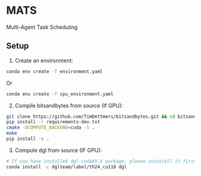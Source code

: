 # MATS
Multi-Agent Task Scheduling

## Setup

1. Create an environment:
```bash
conda env create -f environment.yaml
```
Or
```bash
conda env create -f cpu_environment.yaml
```
2. Compile bitsandbytes from source (If GPU):
```bash
git clone https://github.com/TimDettmers/bitsandbytes.git && cd bitsandbytes/
pip install -r requirements-dev.txt
cmake -DCOMPUTE_BACKEND=cuda -S .
make
pip install -e .
```
3. Compule dgl from source (IF GPU):
```bash
# If you have installed dgl-cudaXX.X package, please uninstall it first.
conda install -c dglteam/label/th24_cu118 dgl
```